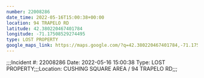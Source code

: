 ```yaml
---
number: 22008286
date_time: 2022-05-16T15:00:38+00:00
location: 94 TRAPELO RD
latitude: 42.380220467401784
longitude: -71.17508529274495
type: LOST PROPERTY
google_maps_link: https://maps.google.com/?q=42.380220467401784,-71.17508529274495
---
```


;;;Incident #: 22008286  Date: 2022-05-16 15:00:38   Type: LOST PROPERTY;;;Location: CUSHING SQUARE AREA / 94 TRAPELO RD;;;
